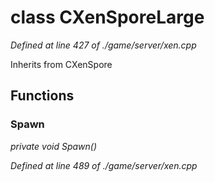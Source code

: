 # class CXenSporeLarge

*Defined at line 427 of ./game/server/xen.cpp*

Inherits from CXenSpore



## Functions

### Spawn

*private void Spawn()*

*Defined at line 489 of ./game/server/xen.cpp*




